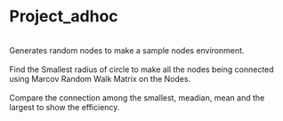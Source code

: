# Project_adhoc

<br>Generates random nodes to make a sample nodes environment.</br>
<br>Find the Smallest radius of circle to make all the nodes being connected using Marcov Random Walk Matrix on the Nodes.</br>
<br>Compare the connection among the smallest, meadian, mean and the largest to show the efficiency.</br>
